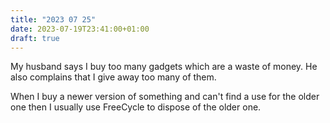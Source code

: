 ```yaml
---
title: "2023 07 25"
date: 2023-07-19T23:41:00+01:00
draft: true
---
```


My husband says I buy too many gadgets which are a waste of money. He also complains that I give away too many of them.

When I buy a newer version of something and can't find a use for the older one then I usually use FreeCycle to dispose of the older one.